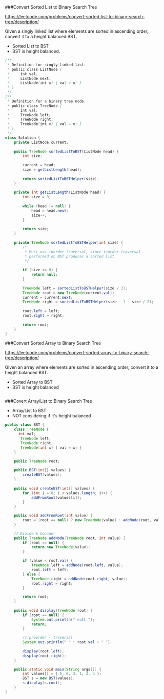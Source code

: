 ###Convert Sorted List to Binary Search Tree

https://leetcode.com/problems/convert-sorted-list-to-binary-search-tree/description/

Given a singly linked list where elements are sorted in ascending order, convert it to a height balanced BST.



* Sorted List to BST
* BST is height balanced.

```java
/**
 * Definition for singly-linked list.
 * public class ListNode {
 *     int val;
 *     ListNode next;
 *     ListNode(int x) { val = x; }
 * }
 */
/**
 * Definition for a binary tree node.
 * public class TreeNode {
 *     int val;
 *     TreeNode left;
 *     TreeNode right;
 *     TreeNode(int x) { val = x; }
 * }
 */
class Solution {
    private ListNode current;
    
    public TreeNode sortedListToBST(ListNode head) {
        int size;
        
        current = head;
        size = getListLength(head);
        
        return sortedListToBSTHelper(size);
    }
    
    private int getListLength(ListNode head) {
        int size = 0;
        
        while (head != null) {
            head = head.next;
            size++;
        }
        
        return size;
    }
    
    private TreeNode sortedListToBSTHelper(int size) {
        /*
         * Must use inorder traversal, since inorder traversal
         * performed on BST produces a sorted list
         */ 
        
        if (size <= 0) {
            return null;
        }
        
        TreeNode left = sortedListToBSTHelper(size / 2);
        TreeNode root = new TreeNode(current.val);
        current = current.next;
        TreeNode right = sortedListToBSTHelper(size - 1 - size / 2);
        
        root.left = left;
        root.right = right;
        
        return root;
    }
}
```





###Convert Sorted Array to Binary Search Tree

https://leetcode.com/problems/convert-sorted-array-to-binary-search-tree/description/

Given an array where elements are sorted in ascending order, convert it to a height balanced BST.



* Sorted Array to BST
* BST is height balanced

```java


```





###Covert Array/List to Binary Search Tree



* Array/List to BST
* NOT considering if it's height balanced

```java
public class BST {
    class TreeNode {
      int val;
       TreeNode left;
       TreeNode right;
       TreeNode(int x) { val = x; }
    }
  
	public TreeNode root;

	public BST(int[] values) {
		createBST(values);
	}
	
	public void createBST(int[] values) {
		for (int i = 0; i < values.length; i++) {
			addFromRoot(values[i]);
		}
	}

	public void addFromRoot(int value) {
		root = (root == null) ? new TreeNode(value) : addNode(root, value);
	}

    // Divide & Conquer
	public TreeNode addNode(TreeNode root, int value) {
		if (root == null) {
			return new TreeNode(value);
		}

		if (value < root.val) {
			TreeNode left = addNode(root.left, value);
			root.left = left;
		} else {
			TreeNode right = addNode(root.right, value);
			root.right = right;
		}

		return root;
	}
	
	public void display(TreeNode root) {
		if (root == null) {
			System.out.println(" null ");
			return;
		}

		// preorder - traversal
		System.out.println(" " + root.val + " ");
		
		display(root.left);
		display(root.right);
	} 

	public static void main(String args[]) {
		int values[] = { 5, 6, 3, 1, 2, 4 };
		BST s = new BST(values);
		s.display(s.root);
	}
}
```

